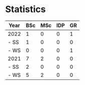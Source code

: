 # Statistics

| Year | BSc | MSc | IDP | GR |
|------|-----|-----|-----|----|
| 2022 |   1 |   0 |   0 |  1 |
| - SS |   1 |   0 |   0 |  0 |
| - WS |   0 |   0 |   0 |  1 |
| 2021 |   7 |   2 |   0 |  0 |
| - SS |   2 |   0 |   0 |  0 |
| - WS |   5 |   2 |   0 |  0 |
